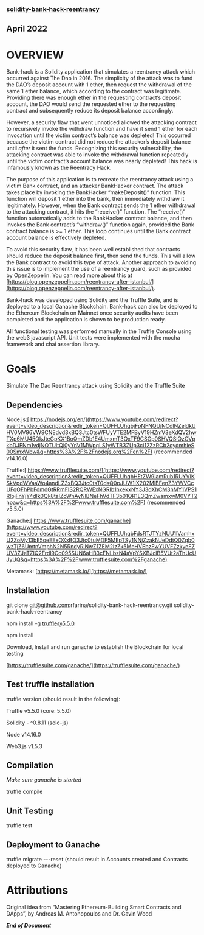 ### [solidity-bank-hack-reentrancy](https://github.com/rfarina/solidity-bank-hack-reentrancy)


## **April 2022**


# OVERVIEW

Bank-hack is a Solidity application that simulates a reentrancy attack which occurred against The Dao in 2016. The simplicity of the attack was to fund the DAO’s deposit account with 1 ether, then request the withdrawal of the same 1 ether balance, which according to the contract was legitimate. Providing there was enough ether in the requesting contract’s deposit account, the DAO would send the requested ether to the requesting contract and subsequently reduce its deposit balance accordingly. 

However, a security flaw that went unnoticed allowed the attacking contract to recursively invoke the withdraw function and have it send 1 ether for each invocation until the victim contract’s balance was depleted! This occurred because the victim contract did not reduce the attacker’s deposit balance until _after_ it sent the funds. Recognizing this security vulnerability, the attacking contract was able to invoke the withdrawal function repeatedly until the victim contract’s account balance was nearly depleted! This hack is infamously known as the Reentracy Hack.

The purpose of this application is to recreate the reentrancy attack using a victim Bank contract, and an attacker BankHacker contract. The attack takes place by invoking the BankHacker “makeDeposit()” function. This function will deposit 1 ether into the bank, then immediately withdraw it legitimately. However, when the Bank contract sends the 1 ether withdrawal to the attacking contract, it hits the “receive()” function. The “receive()” function automatically adds to the BankHacker contract balance, and then invokes the Bank contract’s “withdraw()” function again, provided the Bank contract balance is >= 1 ether. This loop continues until the Bank contract account balance is effectively depleted.

To avoid this security flaw, it has been well established that contracts should reduce the deposit balance first, then send the funds. This will allow the Bank contract to avoid this type of attack. Another approach to avoiding this issue is to implement the use of a reentrancy guard, such as provided by OpenZeppelin. You can read more about this at [https://blog.openzeppelin.com/reentrancy-after-istanbul/](https://blog.openzeppelin.com/reentrancy-after-istanbul/).

Bank-hack was developed using Solidity and the Truffle Suite, and is deployed to a local Ganache Blockchain. Bank-hack can also be deployed to the Ethereum Blockchain on Mainnet once security audits have been completed and the application is shown to be production ready.

All functional testing was performed manually in the Truffle Console using the web3 javascript API.  Unit tests were implemented with the mocha framework and chai assertion library.


# Goals

Simulate The Dao Reentrancy attack using Solidity and the Truffle Suite


## **Dependencies**

Node.js:[ https://nodejs.org/en/](https://www.youtube.com/redirect?event=video_description&redir_token=QUFFLUhqbjFpNFNQUjNCdlNZeldkUHV0MV96VW9CNEdvd3xBQ3Jtc0tsWFUyVTE2MFByV19HZmV3eXdQV2hwTXp6MU45QkJteGpKX1BoQmZDb1E4UmxmT3QxTF9CSGp0SHVQSlQzOVpkbDJFNm1vdjNOTUltQi0yYnV1MWpqLS1yWTB3ZUp3ci12ZzRCb2oydmhieS00SmxWbw&q=https%3A%2F%2Fnodejs.org%2Fen%2F) (recommended v14.16.0)

Truffle:[ https://www.trufflesuite.com/](https://www.youtube.com/redirect?event=video_description&redir_token=QUFFLUhqbHEtZW9IamRub1RUYVlKSkVpdWVaaWo4andLZ3xBQ3Jtc0tsT0dsQ0pJUW1IX202MlBFenZ3YWVCcUFqOFhPbFdmdGtRRmFIS2RQRWExNGRIb1hxekxNY3J3dXhCM3hMY1VPS1RlbjFnYjY4dlk0Qk8talZoWnAyNlBNeFhVdTF3b01QR1E3QmZwamxwM0VYT2hpaw&q=https%3A%2F%2Fwww.trufflesuite.com%2F) (recommended v5.5.0)

Ganache:[ https://www.trufflesuite.com/ganache](https://www.youtube.com/redirect?event=video_description&redir_token=QUFFLUhqbFdsRTJTYzNUU1lVamhxU2ZoMy13bE5oeEExQXxBQ3Jtc0tuMDF5MEpTSy1NNjZzakNJeDdtQ0Zqb0wzTjZ6UmtnVmphN2N5RndyRlNwZ1ZEM2lzZk5MeHVEbzFwYUVFZzkyeFZUV3ZJeTZIQ2Frdl9Cc095SUN6aHB3cFNLbzN4aVpYSXBJclB5VUt2aThUcUJyUQ&q=https%3A%2F%2Fwww.trufflesuite.com%2Fganache)

Metamask: [https://metamask.io/](https://metamask.io/)


## **Installation**

git clone [git@github.com](mailto:git@github.com):rfarina/solidity-bank-hack-reentrancy.git solidity-bank-hack-reentrancy

npm install -g truffle@5.5.0

npm install

Download, Install and run ganache to establish the Blockchain for local testing

[https://trufflesuite.com/ganache/](https://trufflesuite.com/ganache/)


## **Test truffle installation**

truffle version (should result in the following):

Truffle v5.5.0 (core: 5.5.0)

Solidity - ^0.8.11 (solc-js)

Node v14.16.0

Web3.js v1.5.3


## **Compilation**

_Make sure ganache is started_

truffle compile


## **Unit Testing**

truffle test


## **Deployment to Ganache**

truffle migrate ---reset (should result in Accounts created and Contracts deployed to Ganache)


# Attributions

Original idea from “Mastering Ethereum-Building Smart Contracts and DApps”, by Andreas M. Antonopoulos and Dr. Gavin Wood

**_End of Document_**
